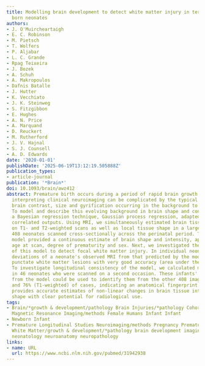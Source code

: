 ```yaml
---
title: Modelling brain development to detect white matter injury in term and preterm
  born neonates
authors:
- J. O'Muircheartaigh
- E. C. Robinson
- M. Pietsch
- T. Wolfers
- P. Aljabar
- L. C. Grande
- Rpag Teixeira
- J. Bozek
- A. Schuh
- A. Makropoulos
- Dafnis Batalle
- J. Hutter
- K. Vecchiato
- J. K. Steinweg
- S. Fitzgibbon
- E. Hughes
- A. N. Price
- A. Marquand
- D. Reuckert
- M. Rutherford
- J. V. Hajnal
- S. J. Counsell
- A. D. Edwards
date: '2020-01-01'
publishDate: '2025-06-19T13:12:19.505888Z'
publication_types:
- article-journal
publication: '*Brain*'
doi: 10.1093/brain/awz412
abstract: Premature birth occurs during a period of rapid brain growth. In this context,
  interpreting clinical neuroimaging can be complicated by the typical changes in
  brain contrast, size and gyrification occurring in the background to any pathology.
  To model and describe this evolving background in brain shape and contrast, we used
  a Bayesian regression technique, Gaussian process regression, adapted to multiple
  correlated outputs. Using MRI, we simultaneously estimated brain tissue intensity
  on T1- and T2-weighted scans as well as local tissue shape in a large cohort of
  408 neonates scanned cross-sectionally across the perinatal period. The resulting
  model provided a continuous estimate of brain shape and intensity, appropriate to
  age at scan, degree of prematurity and sex. Next, we investigated the clinical utility
  of this model to detect focal white matter injury. In individual neonates, we calculated
  deviations of a neonate's observed MRI from that predicted by the model to detect
  punctate white matter lesions with very good accuracy (area under the curve > 0.95).
  To investigate longitudinal consistency of the model, we calculated model deviations
  in 46 neonates who were scanned on a second occasion. These infants' voxelwise deviations
  from the model could be used to identify them from the other 408 images in 83% (T2-weighted)
  and 76% (T1-weighted) of cases, indicating an anatomical fingerprint. Our approach
  provides accurate estimates of non-linear changes in brain tissue intensity and
  shape with clear potential for radiological use.
tags:
- Brain/*growth & development/pathology Brain Injuries/*pathology Cohort Studies Diffusion
  Magnetic Resonance Imaging/methods Female Humans Infant Infant
- Newborn Infant
- Premature Longitudinal Studies Neuroimaging/methods Pregnancy Premature Birth/*pathology
  White Matter/growth & development/*pathology brain development imaging methodology
  neonatology neuroanatomy neuropathology
links:
- name: URL
  url: https://www.ncbi.nlm.nih.gov/pubmed/31942938
---
```

